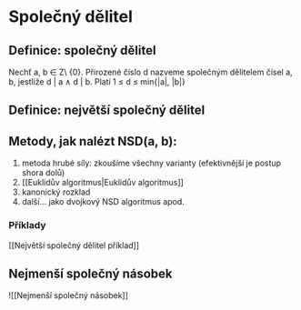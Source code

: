 # Společný dělitel
## Definice: společný dělitel
Nechť a, b ∈ Z\ {0}. Přirozené číslo d nazveme společným dělitelem čísel a, b, jestliže d | a ∧ d | b. Platí 1 ≤ d ≤ min{|a|, |b|}

## Definice: největší společný dělitel


## Metody, jak nalézt NSD(a, b):
1. metoda hrubé síly: zkoušíme všechny varianty (efektivnější je postup shora dolů) 
2. [[Euklidův algoritmus|Euklidův algoritmus]]
3. kanonický rozklad 
4. další... jako dvojkový NSD algoritmus apod.

### Příklady
[[Největší společný dělitel příklad]]

## Nejmenší společný násobek
![[Nejmenší společný násobek]]